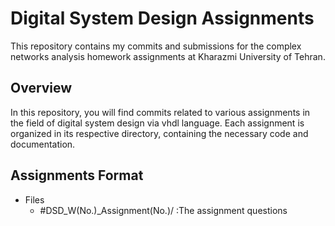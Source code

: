 # Digital System Design Assignments 
This repository contains my commits and submissions for the complex networks analysis homework assignments at Kharazmi University of Tehran.
## Overview
In this repository, you will find commits related to various assignments in the field of digital system design via vhdl language. Each assignment is organized in its respective directory, containing the necessary code and documentation.
## Assignments Format
- Files
  - #DSD_W(No.)_Assignment(No.)/ :The assignment questions

